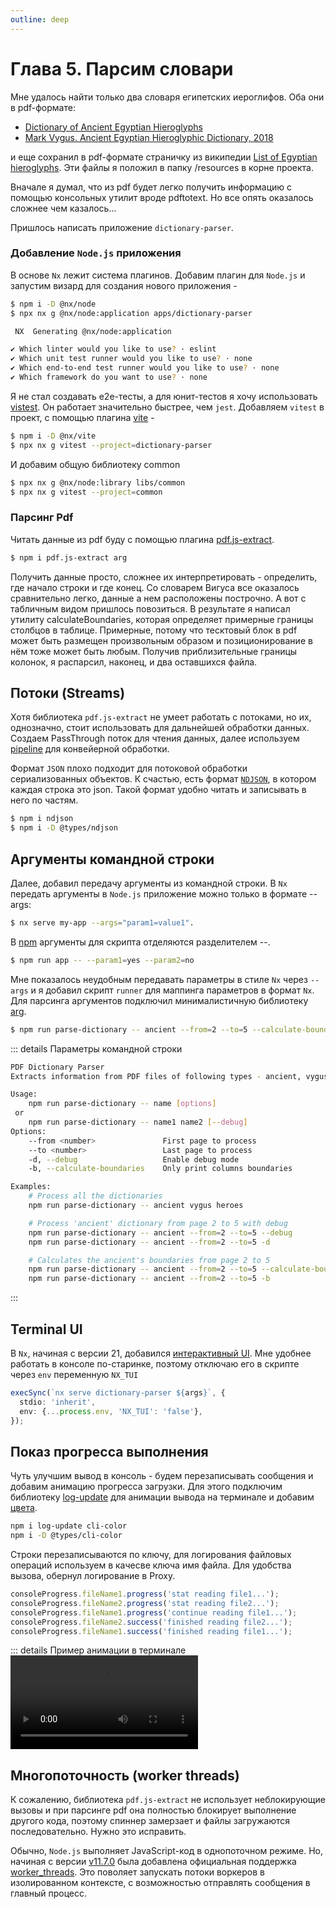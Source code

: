 ```yaml
---
outline: deep
---
```


# Глава 5. Парсим словари

Мне удалось найти только два словаря египетских иероглифов. Оба они в pdf-формате:

- [Dictionary of Ancient Egyptian Hieroglyphs](https://www.ancient-egypt.co.uk/transliteration/dictionary.htm)
- [Mark Vygus. Ancient Egyptian Hieroglyphic Dictionary, 2018](https://rhbarnhart.net/VYGUS_Dictionary_2018.pdf)

и еще сохранил в pdf-формате страничку из
википедии [List of Egyptian hieroglyphs](https://en.wikipedia.org/wiki/List_of_Egyptian_hieroglyphs).
Эти файлы я положил в папку /resources в корне проекта.

Вначале я думал, что из pdf будет легко получить информацию с помощью консольных утилит вроде pdftotext. Но
все опять оказалось сложнее чем казалось...

Пришлось написать приложение `dictionary-parser`.

### Добавление `Node.js` приложения

В основе `Nx` лежит система плагинов. Добавим плагин для `Node.js` и запустим визард для создания нового приложения -

```bash
$ npm i -D @nx/node
$ npx nx g @nx/node:application apps/dictionary-parser

 NX  Generating @nx/node:application

✔ Which linter would you like to use? · eslint
✔ Which unit test runner would you like to use? · none
✔ Which end-to-end test runner would you like to use? · none
✔ Which framework do you want to use? · none
```

Я не стал создавать e2e-тесты, а для юнит-тестов я хочу использовать [vistest](https://vitest.dev). Он работает
значительно
быстрее, чем `jest`. Добавляем `vitest` в проект, с помощью
плагина [vite](https://nx.dev/technologies/build-tools/vite/api/generators/vitest) -

```bash
$ npm i -D @nx/vite
$ npx nx g vitest --project=dictionary-parser
```

И добавим общую библиотеку common

```bash
$ npx nx g @nx/node:library libs/common
$ npx nx g vitest --project=common
```

### Парсинг Pdf

Читать данные из pdf буду с помощью плагина [pdf.js-extract](https://github.com/ffalt/pdf.js-extract).

```bash
$ npm i pdf.js-extract arg
```

Получить данные просто, сложнее их интерпретировать - определить, где начало строки и где конец. Со словарем Вигуса
все оказалось сравнительно легко, данные а нем расположены построчно. А вот с табличным видом пришлось
повозиться. В результате я написал утилиту calculateBoundaries, которая определяет примерные границы столбцов в таблице.
Примерные, потому что тесктовый блок в pdf может быть размещен произвольным образом и позиционирование в нём тоже может
быть любым. Получив приблизительные границы колонок, я распарсил, наконец, и два оставшихся файла.

## Потоки (Streams)

Хотя библиотека `pdf.js-extract` не умеет работать с потоками, но их, однозначно, стоит использовать для дальнейшей
обработки данных.
Создаем PassThrough поток для чтения данных, далее используем
[pipeline](https://nodejs.org/api/stream.html#streampipelinesource-transforms-destination-options)
для конвейерной обработки.

Формат `JSON` плохо подходит для потоковой обработки сериализованных объектов. К счастью, есть формат
[`NDJSON`](https://github.com/ndjson/ndjson.js), в котором каждая строка это json. Такой формат удобно читать и
записывать в него по частям.

```bash
$ npm i ndjson
$ npm i -D @types/ndjson
```

## Аргументы командной строки

Далее, добавил передачу аргументы из командной строки. В `Nx` передать аргументы в `Node.js` приложение
можно только в формате --args:

```bash
$ nx serve my-app --args="param1=value1".
```

В [npm](https://docs.npmjs.com/cli/v10/commands/npm-run-script) аргументы для скрипта
отделяются разделителем --.

```bash
$ npm run app -- --param1=yes --param2=no
```

Мне показалось неудобным передавать параметры в стиле `Nx` через `--args` и я добавил скрипт `runner` для
маппинга параметров в формат `Nx`. Для парсинга аргументов подключил минималистичную библиотеку
[arg](https://github.com/vercel/arg).

```bash
$ npm run parse-dictionary -- ancient --from=2 --to=5 --calculate-boundaries
```

::: details Параметры командной строки

```bash
PDF Dictionary Parser
Extracts information from PDF files of following types - ancient, vygus, heroes

Usage:
	npm run parse-dictionary -- name [options]
 or
	npm run parse-dictionary -- name1 name2 [--debug]
Options:
	--from <number>               First page to process
	--to <number>                 Last page to process
	-d, --debug                   Enable debug mode
	-b, --calculate-boundaries    Only print columns boundaries

Examples:
	# Process all the dictionaries
	npm run parse-dictionary -- ancient vygus heroes

	# Process 'ancient' dictionary from page 2 to 5 with debug
	npm run parse-dictionary -- ancient --from=2 --to=5 --debug
	npm run parse-dictionary -- ancient --from=2 --to=5 -d

	# Calculates the ancient's boundaries from page 2 to 5
	npm run parse-dictionary -- ancient --from=2 --to=5 --calculate-boundaries
	npm run parse-dictionary -- ancient --from=2 --to=5 -b
```

:::

## Terminal UI

В `Nx`, начиная с версии 21, добавился [интерактивный UI](https://nx.dev/recipes/running-tasks/terminal-ui).
Мне удобнее работать в консоле по-старинке, поэтому отключаю его в скрипте через `env` переменную `NX_TUI`

```typescript
execSync(`nx serve dictionary-parser ${args}`, {
  stdio: 'inherit',
  env: {...process.env, 'NX_TUI': 'false'},
});
```

## Показ прогресса выполнения

Чуть улучшим вывод в консоль - будем перезаписывать сообщения и добавим анимацию прогресса загрузки. Для этого
подключим библиотеку [log-update](https://github.com/sindresorhus/log-update) для анимации вывода на терминале и
добавим [цвета](https://github.com/medikoo/cli-color).

```bash
npm i log-update cli-color
npm i -D @types/cli-color
```
Строки перезаписываются по ключу, для логирования файловых операций используем в качесве ключа имя файла.
Для удобства вызова, обернул логирование в Proxy.

```typescript
consoleProgress.fileName1.progress('stat reading file1...');
consoleProgress.fileName2.progress('stat reading file2...');
consoleProgress.fileName1.progress('continue reading file1...');
consoleProgress.fileName2.success('finished reading file2...');
consoleProgress.fileName1.success('finished reading file1...');
```

::: details Пример анимации в терминале
<video autoplay=autoplay controls=controls src="./Screencast1.mp4"/>
:::

## Многопоточность (worker threads)

К сожалению, библиотека `pdf.js-extract` не использует неблокирующие вызовы и при парсинге pdf она полностью
блокирует выполнение другого кода, поэтому спиннер замерзает и файлы загружаются последовательно.
Нужно это исправить.

Обычно, `Node.js` выполняет JavaScript-код в однопоточном режиме. Но, начиная с версии
[v11.7.0](https://nodejs.org/en/blog/release/v11.7.0/) была добавлена
официальная поддержка [worker_threads](https://nodejs.org/api/worker_threads.html).
Это поволяет запускать потоки воркеров в изолированном контексте, с возможностью отправлять сообщения в главный
процесс.

